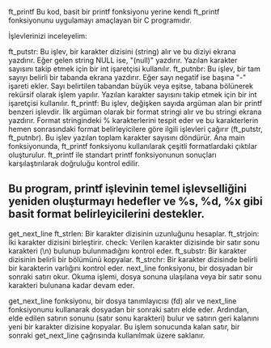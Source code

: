 ft_printf
Bu kod, basit bir printf fonksiyonu yerine kendi ft_printf fonksiyonunu uygulamayı amaçlayan bir C programıdır.

İşlevlerinizi inceleyelim:

ft_putstr: Bu işlev, bir karakter dizisini (string) alır ve bu diziyi ekrana yazdırır. Eğer gelen string NULL ise, "(null)" yazdırır. Yazılan karakter sayısını takip etmek için bir int işaretçisi kullanılır.
ft_putnbr: Bu işlev, bir tam sayıyı belirli bir tabanda ekrana yazdırır. Eğer sayı negatif ise başına "-" işareti ekler. Sayı belirtilen tabandan büyük veya eşitse, tabana bölünerek rekürsif olarak işlem yapılır. Yazılan karakter sayısını takip etmek için bir int işaretçisi kullanılır.
ft_printf: Bu işlev, değişken sayıda argüman alan bir printf benzeri işlevdir. İlk argüman olarak bir format stringi alır ve bu stringi ekrana yazdırır. Format stringindeki % karakterlerini tespit eder ve bu karakterlerin hemen sonrasındaki format belirleyicilere göre ilgili işlevleri çağırır (ft_putstr, ft_putnbr). Bu işlev yazılan toplam karakter sayısını döndürür.
Ana main fonksiyonunda, ft_printf fonksiyonu kullanılarak çeşitli formatlardaki çıktılar oluşturulur. ft_printf ile standart printf fonksiyonunun sonuçları karşılaştırılarak doğruluğu kontrol edilir.

Bu program, printf işlevinin temel işlevselliğini yeniden oluşturmayı hedefler ve %s, %d, %x gibi basit format belirleyicilerini destekler.
-----------------------------------------
get_next_line
ft_strlen: Bir karakter dizisinin uzunluğunu hesaplar.
ft_strjoin: İki karakter dizisini birleştirir.
check: Verilen karakter dizisinde bir satır sonu karakteri (\n) bulunup bulunmadığını kontrol eder.
ft_substr: Bir karakter dizisinin belirli bir bölümünü kopyalar.
ft_strchr: Bir karakter dizisinde belirli bir karakterin varlığını kontrol eder.
next_line fonksiyonu, bir dosyadan bir sonraki satırı okur. Okuma işlemi, dosya sonuna ulaşılana veya bir satır sonu karakteri bulunana kadar devam eder.

get_next_line fonksiyonu, bir dosya tanımlayıcısı (fd) alır ve next_line fonksiyonunu kullanarak dosyadan bir sonraki satırı elde eder. Ardından, elde edilen satırın sonunu (satır sonu karakteri) bulur ve satırın geri kalanını yeni bir karakter dizisine kopyalar. Bu işlem sonucunda kalan satır, bir sonraki get_next_line çağrısında kullanılmak üzere saklanır.